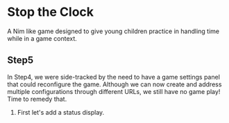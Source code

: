 Stop the Clock
==============

A Nim like game designed to give young children practice in handling time while in a game context.

Step5
-----

In Step4, we were side-tracked by the need to have a game settings panel that could reconfigure the game. Although we can now create and address multiple configurations through different URLs, we still have no game play! Time to remedy that.

1. First let's add a status display.
